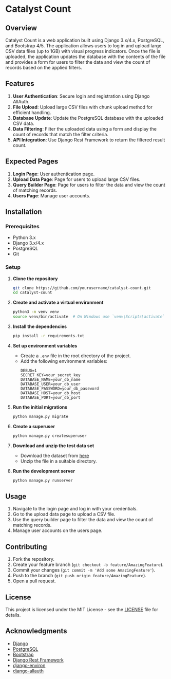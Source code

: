 # Catalyst Count

## Overview
Catalyst Count is a web application built using Django 3.x/4.x, PostgreSQL, and Bootstrap 4/5. The application allows users to log in and upload large CSV data files (up to 1GB) with visual progress indicators. Once the file is uploaded, the application updates the database with the contents of the file and provides a form for users to filter the data and view the count of records based on the applied filters.

## Features
1. **User Authentication**: Secure login and registration using Django AllAuth.
2. **File Upload**: Upload large CSV files with chunk upload method for efficient handling.
3. **Database Update**: Update the PostgreSQL database with the uploaded CSV data.
4. **Data Filtering**: Filter the uploaded data using a form and display the count of records that match the filter criteria.
5. **API Integration**: Use Django Rest Framework to return the filtered result count.

## Expected Pages
1. **Login Page**: User authentication page.
2. **Upload Data Page**: Page for users to upload large CSV files.
3. **Query Builder Page**: Page for users to filter the data and view the count of matching records.
4. **Users Page**: Manage user accounts.

## Installation

### Prerequisites
- Python 3.x
- Django 3.x/4.x
- PostgreSQL
- Git

### Setup

1. **Clone the repository**
    ```bash
    git clone https://github.com/yourusername/catalyst-count.git
    cd catalyst-count
    ```

2. **Create and activate a virtual environment**
    ```bash
    python3 -m venv venv
    source venv/bin/activate  # On Windows use `venv\Scripts\activate`
    ```

3. **Install the dependencies**
    ```bash
    pip install -r requirements.txt
    ```

4. **Set up environment variables**
    - Create a `.env` file in the root directory of the project.
    - Add the following environment variables:
        ```
        DEBUG=1
        SECRET_KEY=your_secret_key
        DATABASE_NAME=your_db_name
        DATABASE_USER=your_db_user
        DATABASE_PASSWORD=your_db_password
        DATABASE_HOST=your_db_host
        DATABASE_PORT=your_db_port
        ```

5. **Run the initial migrations**
    ```bash
    python manage.py migrate
    ```

6. **Create a superuser**
    ```bash
    python manage.py createsuperuser
    ```

7. **Download and unzip the test data set**
    - Download the dataset from [here](https://www.dropbox.com/s/at6f63rdznw4bqs/free-7-million-company-dataset.zip?dl=0)
    - Unzip the file in a suitable directory.

8. **Run the development server**
    ```bash
    python manage.py runserver
    ```

## Usage
1. Navigate to the login page and log in with your credentials.
2. Go to the upload data page to upload a CSV file.
3. Use the query builder page to filter the data and view the count of matching records.
4. Manage user accounts on the users page.

## Contributing
1. Fork the repository.
2. Create your feature branch (`git checkout -b feature/AmazingFeature`).
3. Commit your changes (`git commit -m 'Add some AmazingFeature'`).
4. Push to the branch (`git push origin feature/AmazingFeature`).
5. Open a pull request.

## License
This project is licensed under the MIT License - see the [LICENSE](LICENSE) file for details.

## Acknowledgments
- [Django](https://www.djangoproject.com/)
- [PostgreSQL](https://www.postgresql.org/)
- [Bootstrap](https://getbootstrap.com/)
- [Django Rest Framework](https://www.django-rest-framework.org/)
- [django-environ](https://github.com/joke2k/django-environ)
- [django-allauth](https://github.com/pennersr/django-allauth)
